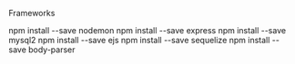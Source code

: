 Frameworks

npm install --save nodemon
npm install --save express
npm install --save mysql2
npm install --save ejs
npm install --save sequelize
npm install --save body-parser